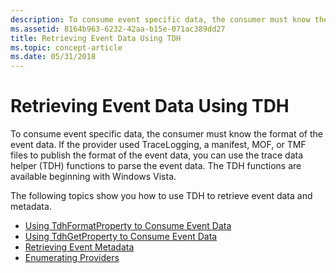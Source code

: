 ```yaml
---
description: To consume event specific data, the consumer must know the format of the event data. If the provider used a manifest, MOF, or TMF files to publish the format of the event data, you can use the trace data helper (TDH) functions to parse the event data.
ms.assetid: 8164b963-6232-42aa-b15e-071ac389dd27
title: Retrieving Event Data Using TDH
ms.topic: concept-article
ms.date: 05/31/2018
---
```


# Retrieving Event Data Using TDH

To consume event specific data, the consumer must know the format of the event data. If the provider used TraceLogging, a manifest, MOF, or TMF files to publish the format of the event data, you can use the trace data helper (TDH) functions to parse the event data. The TDH functions are available beginning with Windows Vista.

The following topics show you how to use TDH to retrieve event data and metadata.

- [Using TdhFormatProperty to Consume Event Data](using-tdhformatproperty-to-consume-event-data.md)
- [Using TdhGetProperty to Consume Event Data](using-tdhgetproperty-to-consume-event-data.md)
- [Retrieving Event Metadata](retrieving-event-metadata.md)
- [Enumerating Providers](enumerating-providers.md)
